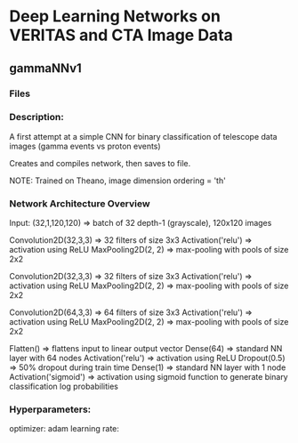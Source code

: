 # Deep Learning Networks on VERITAS and CTA Image Data

## gammaNNv1

### Files



### **Description:** 

A first attempt at a simple CNN for binary classification of telescope data
images (gamma events vs proton events)

Creates and compiles network, then saves to file.

NOTE: Trained on Theano, image dimension ordering = 'th'

### Network Architecture Overview

Input: (32,1,120,120) => batch of 32 depth-1 (grayscale), 120x120 images

Convolution2D(32,3,3) => 32 filters of size 3x3
Activation('relu') => activation using ReLU
MaxPooling2D(2, 2) => max-pooling with pools of size 2x2 

Convolution2D(32,3,3) => 32 filters of size 3x3
Activation('relu') => activation using ReLU
MaxPooling2D(2, 2) => max-pooling with pools of size 2x2 

Convolution2D(64,3,3) => 64 filters of size 3x3
Activation('relu') => activation using ReLU
MaxPooling2D(2, 2) => max-pooling with pools of size 2x2 

Flatten() => flattens input to linear output vector 
Dense(64) => standard NN layer with 64 nodes
Activation('relu') => activation using ReLU
Dropout(0.5) => 50% dropout during train time
Dense(1) => standard NN layer with 1 node
Activation('sigmoid') => activation using sigmoid function to generate binary classification log probabilities

### Hyperparameters:

optimizer: adam
learning rate: 




